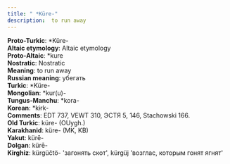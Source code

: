 ```yaml
---
title: " *Küre-"
description:  to run away
---
```


<strong>Proto-Turkic</strong>:  *Küre-<br>
<strong>Altaic etymology</strong>:  Altaic etymology<br>
<strong> Proto-Altaic</strong>:  *kure<br>
<strong>Nostratic</strong>:  Nostratic<br>
<strong>Meaning</strong>:  to run away<br>
<strong>Russian meaning</strong>:  убегать<br>
<strong>Turkic</strong>:  *Küre-<br>
<strong>Mongolian</strong>:  *kur(u)-<br>
<strong>Tungus-Manchu</strong>:  *kora-<br>
<strong>Korean</strong>:  *kɨrk-<br>
<strong>Comments</strong>:  EDT 737, VEWT 310, ЭСТЯ 5, 146, Stachowski 166.<br>
<strong>Old Turkic</strong>:  küre- (OUygh.)<br>
<strong>Karakhanid</strong>:  küre- (MK, KB)<br>
<strong>Yakut</strong>:  kürē-<br>
<strong>Dolgan</strong>:  kürē-<br>
<strong>Kirghiz</strong>:  kürgüčtö- 'загонять скот', kürgüj 'возглас, которым гонят ягнят'<br>


